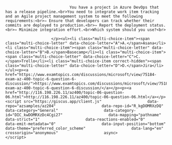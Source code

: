 <p class="card-text">
							
								You have a project in Azure DevOps that has a release pipeline.<br>You need to integrate work item tracking and an Agile project management system to meet the following requirements:<br>✑ Ensure that developers can track whether their commits are deployed to production.<br>✑ Report the deployment status.<br>✑ Minimize integration effort.<br>Which system should you use?<br>
							
						</p><ul><li class="multi-choice-item"><span class="multi-choice-letter" data-choice-letter="A">A.</span>Asana</li><li class="multi-choice-item"><span class="multi-choice-letter" data-choice-letter="B">B.</span>Basecamp</li><li class="multi-choice-item"><span class="multi-choice-letter" data-choice-letter="C">C.</span>Trello</li><li class="multi-choice-item correct-hidden"><span class="multi-choice-letter" data-choice-letter="D">D.</span>Jira</li></ul><p><a href="https://www.examtopics.com/discussions/microsoft/view/75184-exam-az-400-topic-6-question-6-discussion/">https://www.examtopics.com/discussions/microsoft/view/75184-exam-az-400-topic-6-question-6-discussion/</a></p><p><a href="http://116.198.226.11/az400/topic-06-question-06.html">http://116.198.226.11/az400/topic-06-question-06.html</a></p><script src="https://giscus.app/client.js"                    data-repo="azsamples/az204"                    data-repo-id="R_kgDOMRXzDQ"                    data-category="General"                    data-category-id="DIC_kwDOMRXzDc4Cgi27"                    data-mapping="pathname"                    data-strict="1"                    data-reactions-enabled="0"                    data-emit-metadata="0"                    data-input-position="bottom"                    data-theme="preferred_color_scheme"                    data-lang="en"                    crossorigin="anonymous"                    async>                    </script>